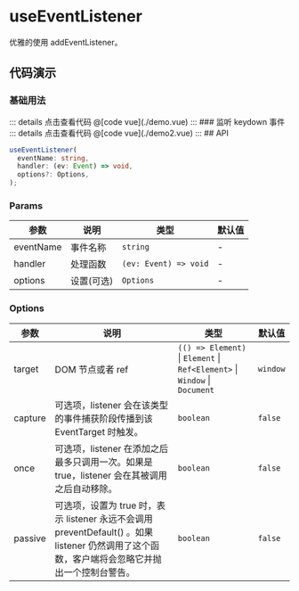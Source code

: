 # useEventListener

优雅的使用 addEventListener。

## 代码演示

### 基础用法

<Dom-useEventListener-demo />
::: details 点击查看代码
@[code vue](./demo.vue)
:::
### 监听 keydown 事件

<Dom-useEventListener-demo2 />
::: details 点击查看代码
@[code vue](./demo2.vue)
:::
## API

```typescript
useEventListener(
  eventName: string,
  handler: (ev: Event) => void,
  options?: Options,
);
```

### Params

| 参数      | 说明       | 类型                  | 默认值 |
| --------- | ---------- | --------------------- | ------ |
| eventName | 事件名称   | `string`              | -      |
| handler   | 处理函数   | `(ev: Event) => void` | -      |
| options   | 设置(可选) | `Options`             | -      |

### Options

| 参数    | 说明                                                                                                                                           | 类型                                                                       | 默认值   |
| ------- | ---------------------------------------------------------------------------------------------------------------------------------------------- | -------------------------------------------------------------------------- | -------- |
| target  | DOM 节点或者 ref                                                                                                                               | `(() => Element)` \| `Element` \| `Ref<Element>` \| `Window` \| `Document` | `window` |
| capture | 可选项，listener 会在该类型的事件捕获阶段传播到该 EventTarget 时触发。                                                                         | `boolean`                                                                  | `false`  |
| once    | 可选项，listener 在添加之后最多只调用一次。如果是 true，listener 会在其被调用之后自动移除。                                                    | `boolean`                                                                  | `false`  |
| passive | 可选项，设置为 true 时，表示 listener 永远不会调用 preventDefault() 。如果 listener 仍然调用了这个函数，客户端将会忽略它并抛出一个控制台警告。 | `boolean`                                                                  | `false`  |
